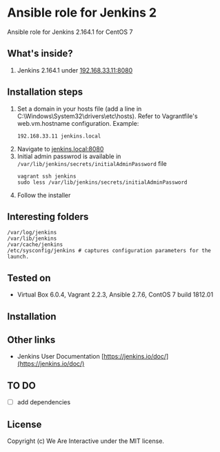 # Ansible role for Jenkins 2
Ansible role for Jenkins 2.164.1 for CentOS 7

## What's inside?
1. Jenkins 2.164.1 under [192.168.33.11:8080](http://192.168.33.11:8080)

## Installation steps
1. Set a domain in your hosts file (add a line in C:\Windows\System32\drivers\etc\hosts). Refer to Vagrantfile's web.vm.hostname configuration. Example:
    ```
    192.168.33.11 jenkins.local
    ```
2. Navigate to [jenkins.local:8080](http://jenkins.local:8080)
3. Initial admin passwrod is available in `/var/lib/jenkins/secrets/initialAdminPassword` file
    ```
    vagrant ssh jenkins
    sudo less /var/lib/jenkins/secrets/initialAdminPassword
    ```
4. Follow the installer 

## Interesting folders
```
/var/log/jenkins 
/var/lib/jenkins 
/var/cache/jenkins
/etc/sysconfig/jenkins # captures configuration parameters for the launch.
```

## Tested on
- Virtual Box 6.0.4, Vagrant 2.2.3, Ansible 2.7.6, ContOS 7 build 1812.01

## Installation

## Other links
- Jenkins User Documentation [https://jenkins.io/doc/](https://jenkins.io/doc/)

## TO DO
-[ ] add dependencies 

## License
Copyright (c) We Are Interactive under the MIT license.